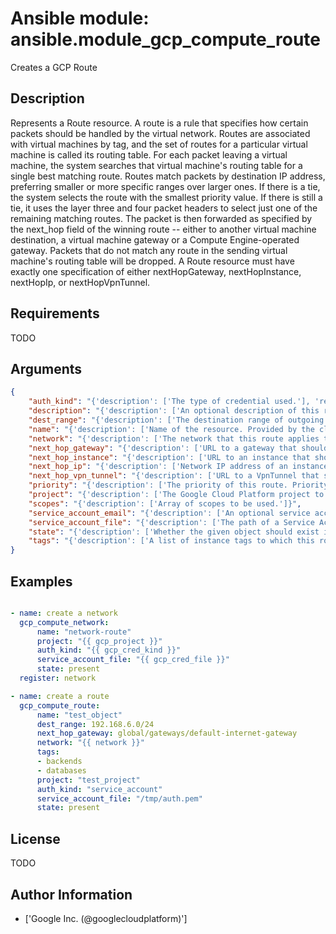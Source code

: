 # Ansible module: ansible.module_gcp_compute_route


Creates a GCP Route

## Description

Represents a Route resource.
A route is a rule that specifies how certain packets should be handled by the virtual network. Routes are associated with virtual machines by tag, and the set of routes for a particular virtual machine is called its routing table. For each packet leaving a virtual machine, the system searches that virtual machine's routing table for a single best matching route.
Routes match packets by destination IP address, preferring smaller or more specific ranges over larger ones. If there is a tie, the system selects the route with the smallest priority value. If there is still a tie, it uses the layer three and four packet headers to select just one of the remaining matching routes. The packet is then forwarded as specified by the next_hop field of the winning route -- either to another virtual machine destination, a virtual machine gateway or a Compute Engine-operated gateway. Packets that do not match any route in the sending virtual machine's routing table will be dropped.
A Route resource must have exactly one specification of either nextHopGateway, nextHopInstance, nextHopIp, or nextHopVpnTunnel.

## Requirements

TODO

## Arguments

``` json
{
    "auth_kind": "{'description': ['The type of credential used.'], 'required': True, 'choices': ['machineaccount', 'serviceaccount', 'application']}",
    "description": "{'description': ['An optional description of this resource. Provide this property when you create the resource.'], 'required': False, 'version_added': 2.7}",
    "dest_range": "{'description': ['The destination range of outgoing packets that this route applies to.', 'Only IPv4 is supported.'], 'required': True}",
    "name": "{'description': ['Name of the resource. Provided by the client when the resource is created. The name must be 1-63 characters long, and comply with RFC1035.  Specifically, the name must be 1-63 characters long and match the regular expression `[a-z]([-a-z0-9]*[a-z0-9])?` which means the first character must be a lowercase letter, and all following characters must be a dash, lowercase letter, or digit, except the last character, which cannot be a dash.'], 'required': True}",
    "network": "{'description': ['The network that this route applies to.'], 'required': True}",
    "next_hop_gateway": "{'description': ['URL to a gateway that should handle matching packets.', 'Currently, you can only specify the internet gateway, using a full or partial valid URL:  * U(https://www.googleapis.com/compute/v1/projects/project/global/gateways/default-internet-gateway) * projects/project/global/gateways/default-internet-gateway * global/gateways/default-internet-gateway .'], 'required': False}",
    "next_hop_instance": "{'description': ['URL to an instance that should handle matching packets.', 'You can specify this as a full or partial URL. For example:  * U(https://www.googleapis.com/compute/v1/projects/project/zones/zone/) instances/instance * projects/project/zones/zone/instances/instance * zones/zone/instances/instance .'], 'required': False}",
    "next_hop_ip": "{'description': ['Network IP address of an instance that should handle matching packets.'], 'required': False}",
    "next_hop_vpn_tunnel": "{'description': ['URL to a VpnTunnel that should handle matching packets.'], 'required': False}",
    "priority": "{'description': ['The priority of this route. Priority is used to break ties in cases where there is more than one matching route of equal prefix length.', 'In the case of two routes with equal prefix length, the one with the lowest-numbered priority value wins.', 'Default value is 1000. Valid range is 0 through 65535.'], 'required': False}",
    "project": "{'description': ['The Google Cloud Platform project to use.'], 'default': None}",
    "scopes": "{'description': ['Array of scopes to be used.']}",
    "service_account_email": "{'description': ['An optional service account email address if machineaccount is selected and the user does not wish to use the default email.']}",
    "service_account_file": "{'description': ['The path of a Service Account JSON file if serviceaccount is selected as type.']}",
    "state": "{'description': ['Whether the given object should exist in GCP'], 'choices': ['present', 'absent'], 'default': 'present'}",
    "tags": "{'description': ['A list of instance tags to which this route applies.'], 'required': False}",
}
```

## Examples


``` yaml

- name: create a network
  gcp_compute_network:
      name: "network-route"
      project: "{{ gcp_project }}"
      auth_kind: "{{ gcp_cred_kind }}"
      service_account_file: "{{ gcp_cred_file }}"
      state: present
  register: network

- name: create a route
  gcp_compute_route:
      name: "test_object"
      dest_range: 192.168.6.0/24
      next_hop_gateway: global/gateways/default-internet-gateway
      network: "{{ network }}"
      tags:
      - backends
      - databases
      project: "test_project"
      auth_kind: "service_account"
      service_account_file: "/tmp/auth.pem"
      state: present

```

## License

TODO

## Author Information
  - ['Google Inc. (@googlecloudplatform)']
